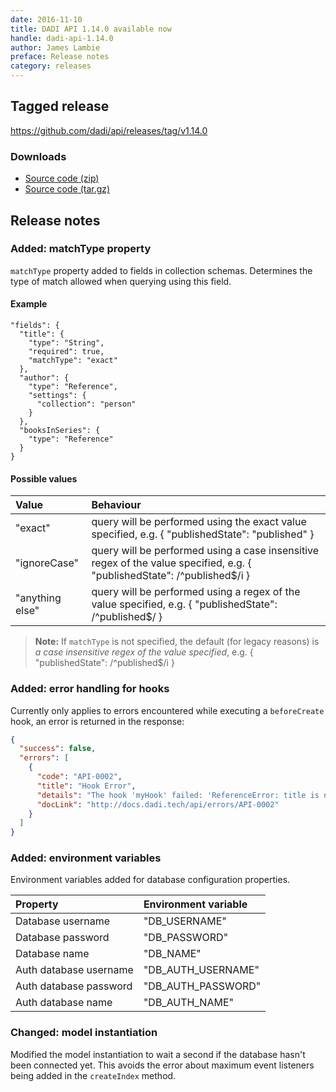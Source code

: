 ```yaml
---
date: 2016-11-10
title: DADI API 1.14.0 available now
handle: dadi-api-1.14.0
author: James Lambie
preface: Release notes
category: releases
---
```


## Tagged release

https://github.com/dadi/api/releases/tag/v1.14.0

### Downloads

- [Source code (zip)](https://github.com/dadi/api/archive/v1.14.0.zip)
- [Source code (tar.gz)](https://github.com/dadi/api/archive/v1.14.0.tar.gz)

## Release notes

### Added: matchType property

`matchType` property added to fields in collection schemas. Determines the type of match allowed when querying using this field. 

#### Example
```
"fields": {
  "title": {
    "type": "String",
    "required": true,
    "matchType": "exact"
  },
  "author": {
    "type": "Reference",
    "settings": {
      "collection": "person"
    }
  },
  "booksInSeries": {
    "type": "Reference"
  }
}
```

#### Possible values

|Value | Behaviour
|:---|:-----
| "exact" | query will be performed using the exact value specified, e.g. { "publishedState": "published" }
| "ignoreCase" | query will be performed using a case insensitive regex of the value specified, e.g. { "publishedState": /^published$/i }
| "anything else" | query will be performed using a regex of the value specified, e.g. { "publishedState": /^published$/ }

> **Note:** If `matchType` is not specified, the default (for legacy reasons) is _a case insensitive regex of the value specified_, e.g. { "publishedState": /^published$/i }

### Added: error handling for hooks

Currently only applies to errors encountered while executing a `beforeCreate` hook, an error is returned in the response:

```json
{
  "success": false,
  "errors": [
    {
      "code": "API-0002",
      "title": "Hook Error",
      "details": "The hook 'myHook' failed: 'ReferenceError: title is not defined'",
      "docLink": "http://docs.dadi.tech/api/errors/API-0002"
    }
  ]
}
```

### Added: environment variables

Environment variables added for database configuration properties.

|Property | Environment variable
|:---|:-----
|Database username| "DB_USERNAME"
|Database password| "DB_PASSWORD"
|Database name| "DB_NAME"
|Auth database username| "DB_AUTH_USERNAME"
|Auth database password| "DB_AUTH_PASSWORD"
|Auth database name| "DB_AUTH_NAME"

### Changed: model instantiation

Modified the model instantiation to wait a second if the database hasn't been connected yet. This avoids the error about maximum event listeners being added in the `createIndex` method.
